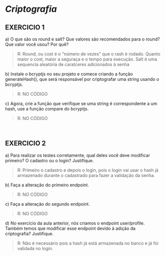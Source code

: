 # _Criptografia_  

## EXERCICIO 1

a) O que são os round e salt? Que valores são recomendados para o round? Que valor você usou? Por quê?
>R: Round, ou cost é o "número de vezes" que o rash é rodado. Quanto maior o cost, maior a seguraça e o tempo para execução. Salt é uma sequencia aleatória de caratceres adicionados à senha

b)  Instale o bcryptjs no seu projeto e comece criando a função generateHash(), que será responsável por criptografar uma string usando o bcryptjs.
>R: NO CÓDIGO

c)  Agora, crie a função que verifique se uma string é correspondente a um hash, use a função compare do bcryptjs.
>R: NO CÓDIGO

<br>

## EXERCICIO 2

a) Para realizar os testes corretamente, qual deles você deve modificar primeiro? O cadastro ou o login? Justifique.
>R: Primeiro o cadastro e depois o login, pois o login vai usar o hash já armazenado durante o cadastrado para fazer a validação da senha.

b) Faça a alteração do primeiro endpoint.
>R: NO CÓDIGO

c) Faça a alteração do segundo endpoint.
>R: NO CÓDIGO

d) No exercício da aula anterior, nós criamos o endpoint user/profile. Também temos que modificar esse endpoint devido à adição da criptografia? Justifique.
>R: Não é necessário pois a hash já está armazenada no banco e já foi validada no login.
